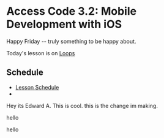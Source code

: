# Access Code 3.2: Mobile Development with iOS

Happy Friday -- truly something to be happy about.

Today's lesson is on [Loops](/lessons/loops)

## Schedule

- [Lesson Schedule](schedule.md)
- 
Hey its Edward A. This is cool.
this is the change im making.

hello

hello
